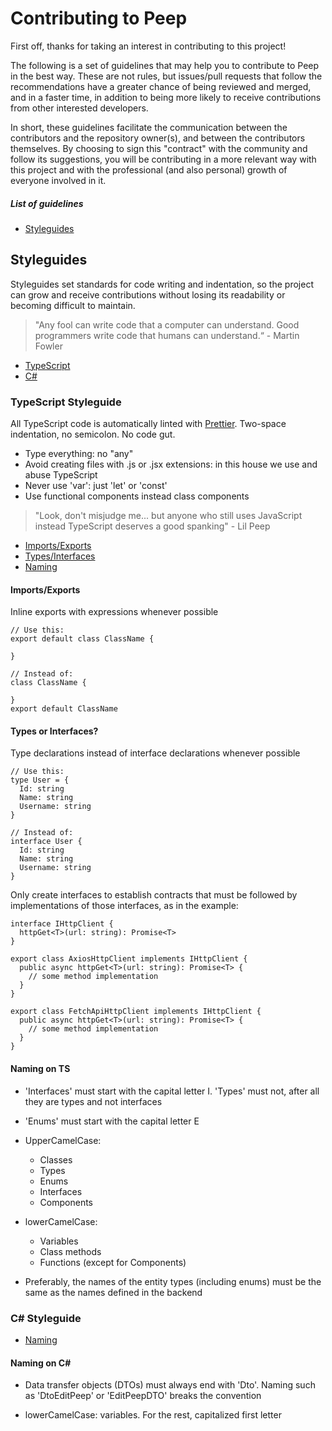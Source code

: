 # Contributing to Peep

First off, thanks for taking an interest in contributing to this project!

The following is a set of guidelines that may help you to contribute to Peep in the best way.
These are not rules, but issues/pull requests that follow the recommendations have a greater
chance of being reviewed and merged, and in a faster time, in addition to being more likely
to receive contributions from other interested developers.

In short, these guidelines facilitate the communication between the contributors and the repository owner(s),
and between the contributors themselves. By choosing to sign this "contract" with the community and follow its
suggestions, you will be contributing in a more relevant way with this project and with the professional
(and also personal) growth of everyone involved in it.

##### List of guidelines

- [Styleguides](#styleguides)

## Styleguides

Styleguides set standards for code writing and indentation, so the project can grow and receive contributions without losing its readability or becoming difficult to maintain.

> "Any fool can write code that a computer can understand. Good programmers write code that humans can understand.“ - Martin Fowler

- [TypeScript](#typeScript-styleguide)
- [C#](#c#-styleguide)

### TypeScript Styleguide

All TypeScript code is automatically linted with [Prettier](https://prettier.io/). Two-space indentation, no semicolon. No code gut.

- Type everything: no "any"
- Avoid creating files with .js or .jsx extensions: in this house we use and abuse TypeScript
- Never use 'var': just 'let' or 'const'
- Use functional components instead class components

> "Look, don't misjudge me... but anyone who still uses JavaScript instead TypeScript deserves a good spanking" - Lil Peep

- [Imports/Exports](#imports/exports)
- [Types/Interfaces](#types-or-interfaces?)
- [Naming](#naming-on-ts)

#### Imports/Exports

Inline exports with expressions whenever possible

```
// Use this:
export default class ClassName {

}

// Instead of:
class ClassName {

}
export default ClassName
```

#### Types or Interfaces?

Type declarations instead of interface declarations whenever possible

```
// Use this:
type User = {
  Id: string
  Name: string
  Username: string
}

// Instead of:
interface User {
  Id: string
  Name: string
  Username: string
}
```

Only create interfaces to establish contracts that must be followed by implementations of those interfaces,
as in the example:

```
interface IHttpClient {
  httpGet<T>(url: string): Promise<T>
}

export class AxiosHttpClient implements IHttpClient {
  public async httpGet<T>(url: string): Promise<T> {
    // some method implementation
  }
}

export class FetchApiHttpClient implements IHttpClient {
  public async httpGet<T>(url: string): Promise<T> {
    // some method implementation
  }
}

```

#### Naming on TS

- 'Interfaces' must start with the capital letter I. 'Types' must not, after all they are types and not interfaces
- 'Enums' must start with the capital letter E

- UpperCamelCase:

  - Classes
  - Types
  - Enums
  - Interfaces
  - Components

- lowerCamelCase:

  - Variables
  - Class methods
  - Functions (except for Components)

- Preferably, the names of the entity types (including enums) must be the same as the names defined in the backend

### C# Styleguide

- [Naming](#naming-on-c#)

#### Naming on C#

- Data transfer objects (DTOs) must always end with 'Dto'. Naming such as 'DtoEditPeep' or 'EditPeepDTO' breaks the convention

- lowerCamelCase: variables. For the rest, capitalized first letter
